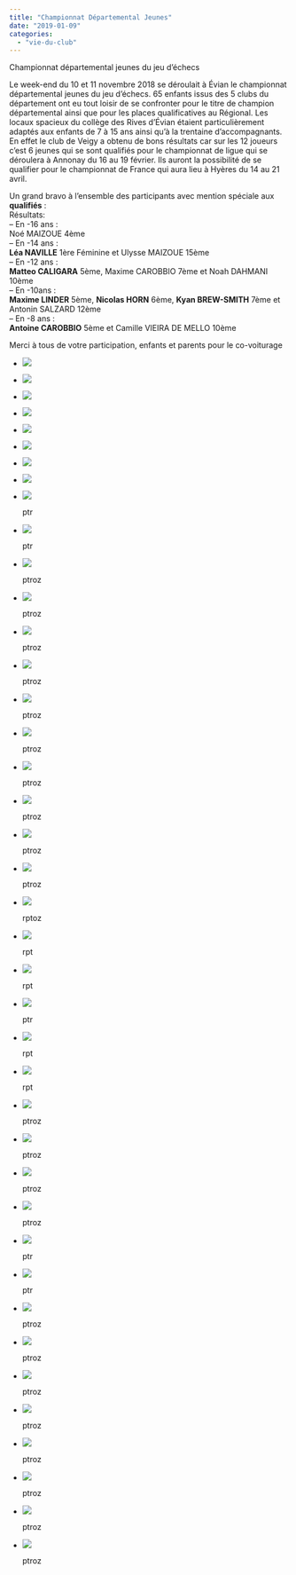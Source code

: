 ```yaml
---
title: "Championnat Départemental Jeunes"
date: "2019-01-09"
categories: 
  - "vie-du-club"
---
```


Championnat départemental jeunes du jeu d’échecs

Le week-end du 10 et 11 novembre 2018 se déroulait à Évian le championnat départemental jeunes du jeu d’échecs. 65 enfants issus des 5 clubs du département ont eu tout loisir de se confronter pour le titre de champion départemental ainsi que pour les places qualificatives au Régional. Les locaux spacieux du collège des Rives d’Évian étaient particulièrement adaptés aux enfants de 7 à 15 ans ainsi qu’à la trentaine d’accompagnants.  
En effet le club de Veigy a obtenu de bons résultats car sur les 12 joueurs c’est 6 jeunes qui se sont qualifiés pour le championnat de ligue qui se déroulera à Annonay du 16 au 19 février. Ils auront la possibilité de se qualifier pour le championnat de France qui aura lieu à Hyères du 14 au 21 avril.

Un grand bravo à l’ensemble des participants avec mention spéciale aux **qualifiés** :  
Résultats:  
– En -16 ans :  
Noé MAIZOUE 4ème  
– En -14 ans :  
**Léa NAVILLE** 1ère Féminine et Ulysse MAIZOUE 15ème  
– En -12 ans :  
**Matteo CALIGARA** 5ème, Maxime CAROBBIO 7ème et Noah DAHMANI 10ème  
– En -10ans :  
**Maxime LINDER** 5ème, **Nicolas HORN** 6ème, **Kyan BREW-SMITH** 7ème et Antonin SALZARD 12ème  
– En -8 ans :  
**Antoine CAROBBIO** 5ème et Camille VIEIRA DE MELLO 10ème

Merci à tous de votre participation, enfants et parents pour le co-voiturage

- ![](/wordpress-uploads/2019/01/Chmp74jeunes.jpeg)
    
- ![](/wordpress-uploads/2019/01/image2.jpeg)
    
- ![](/wordpress-uploads/2019/01/image3.jpeg)
    
- ![](/wordpress-uploads/2019/01/image4.jpeg)
    
- ![](/wordpress-uploads/2019/01/image6.jpeg)
    
- ![](/wordpress-uploads/2019/01/image7.jpeg)
    
- ![](/wordpress-uploads/2019/01/image8.jpeg)
    
- ![](/wordpress-uploads/2019/01/image9.jpeg)
    
- ![](/wordpress-uploads/2019/01/IMG_20181110_135755-1024x768.jpg)
    
    ptr
    
- ![](/wordpress-uploads/2019/01/IMG_20181110_135911-1024x768.jpg)
    
    ptr
    
- ![](/wordpress-uploads/2019/01/IMG_20181111_181947-1024x768.jpg)
    
    ptroz
    
- ![](/wordpress-uploads/2019/01/IMG_20181111_182233-1024x768.jpg)
    
    ptroz
    
- ![](/wordpress-uploads/2019/01/IMG_20181111_182234-1024x768.jpg)
    
    ptroz
    
- ![](/wordpress-uploads/2019/01/IMG_20181111_182235-1024x768.jpg)
    
    ptroz
    
- ![](/wordpress-uploads/2019/01/IMG_20181111_182237-1024x768.jpg)
    
    ptroz
    
- ![](/wordpress-uploads/2019/01/IMG_20181111_182248-1024x768.jpg)
    
    ptroz
    
- ![](/wordpress-uploads/2019/01/IMG_20181111_182457-1024x768.jpg)
    
    ptroz
    
- ![](/wordpress-uploads/2019/01/IMG_20181111_182459-1024x768.jpg)
    
    ptroz
    
- ![](/wordpress-uploads/2019/01/IMG_20181111_182501-1024x768.jpg)
    
    ptroz
    
- ![](/wordpress-uploads/2019/01/IMG_20181111_182502-1024x768.jpg)
    
    ptroz
    
- ![](/wordpress-uploads/2019/01/IMG_20181111_182509-768x1024.jpg)
    
    rptoz
    
- ![](/wordpress-uploads/2019/01/IMG_20181111_182732-768x1024.jpg)
    
    rpt
    
- ![](/wordpress-uploads/2019/01/IMG_20181111_182733-768x1024.jpg)
    
    rpt
    
- ![](/wordpress-uploads/2019/01/IMG_20181111_183052-768x1024.jpg)
    
    ptr
    
- ![](/wordpress-uploads/2019/01/IMG_20181111_183053-768x1024.jpg)
    
    rpt
    
- ![](/wordpress-uploads/2019/01/IMG_20181111_183054-768x1024.jpg)
    
    rpt
    
- ![](/wordpress-uploads/2019/01/IMG_20181111_183537-1024x768.jpg)
    
    ptroz
    
- ![](/wordpress-uploads/2019/01/IMG_20181111_183538-1024x768.jpg)
    
    ptroz
    
- ![](/wordpress-uploads/2019/01/IMG_20181111_183539-1024x768.jpg)
    
    ptroz
    
- ![](/wordpress-uploads/2019/01/IMG_20181111_183540-1024x768.jpg)
    
    ptroz
    
- ![](/wordpress-uploads/2019/01/IMG_20181111_183901-1024x768.jpg)
    
    ptr
    
- ![](/wordpress-uploads/2019/01/IMG_20181111_183901_1-1024x768.jpg)
    
    ptr
    
- ![](/wordpress-uploads/2019/01/IMG_20181111_184430-1024x768.jpg)
    
    ptroz
    
- ![](/wordpress-uploads/2019/01/IMG_20181111_184435-1024x768.jpg)
    
    ptroz
    
- ![](/wordpress-uploads/2019/01/IMG_20181111_184437-1024x768.jpg)
    
    ptroz
    
- ![](/wordpress-uploads/2019/01/IMG_20181111_184438-1024x768.jpg)
    
    ptroz
    
- ![](/wordpress-uploads/2019/01/IMG_20181111_184441-1024x768.jpg)
    
    ptroz
    
- ![](/wordpress-uploads/2019/01/IMG_20181111_184442-1024x768.jpg)
    
    ptroz
    
- ![](/wordpress-uploads/2019/01/IMG_20181111_184449-1024x768.jpg)
    
    ptroz
    
- ![](/wordpress-uploads/2019/01/IMG_20181111_184451-1024x768.jpg)
    
    ptroz
